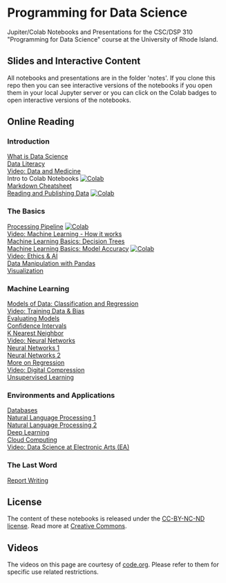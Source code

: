 # Programming for Data Science

Jupiter/Colab Notebooks and Presentations for the CSC/DSP 310 "Programming for Data Science" course at the University of Rhode Island.

## Slides and Interactive Content
All notebooks and presentations are in the folder 'notes'.
If you clone this repo then you can see interactive versions of the notebooks if you open them in your local Jupyter server or you can click on the Colab badges to open interactive versions of the notebooks.

## Online Reading

### Introduction
[What is Data Science](https://github.com/lutzhamel/ds/blob/master/notes/01-What-is-Data-Science.pdf)
<br>
[Data Literacy](https://github.com/lutzhamel/ds/blob/master/notes/02-data-literacy.pdf)
<br>
[Video: Data and Medicine](https://youtu.be/bMrDHtGHFR4)
<br>
Intro to Colab Notebooks [![Colab](https://colab.research.google.com/assets/colab-badge.svg)](https://colab.research.google.com/notebooks/intro.ipynb)
<br>
[Markdown Cheatsheet](https://github.com/adam-p/markdown-here/wiki/Markdown-Cheatsheet)
<br>
[Reading and Publishing Data](https://nbviewer.jupyter.org/github/lutzhamel/ds/blob/master/notes/03-accessing-data.ipynb)
[![Colab](https://colab.research.google.com/assets/colab-badge.svg)](https://colab.research.google.com/github/lutzhamel/ds-notes/blob/master/notes/03-accessing-data.ipynb)
<br>

### The Basics
[Processing Pipeline](https://nbviewer.jupyter.org/github/lutzhamel/ds/blob/master/notes/05-processing-pipeline.ipynb)
[![Colab](https://colab.research.google.com/assets/colab-badge.svg)](https://colab.research.google.com/github/lutzhamel/ds-notes/blob/master/notes/05-processing-pipeline.ipynb)
<br>
[Video: Machine Learning - How it works](https://youtu.be/OeU5m6vRyCk)
<br>
[Machine Learning Basics: Decision Trees](https://github.com/lutzhamel/ds/blob/master/notes/06-machine-learning-basics-1.pdf)
<br>
[Machine Learning Basics: Model Accuracy](https://nbviewer.jupyter.org/github/lutzhamel/ds/blob/master/notes/07-machine-learning-basics-2.ipynb)
[![Colab](https://colab.research.google.com/assets/colab-badge.svg)](https://colab.research.google.com/github/lutzhamel/ds-notes/blob/master/notes/07-machine-learning-basics-2.ipynb)
<br>
[Video: Ethics & AI](https://youtu.be/zNxw5gJtHLc)
<br>
[Data Manipulation with Pandas](https://nbviewer.jupyter.org/github/lutzhamel/ds/blob/master/notes/08-data-manipulation-pandas.ipynb)
<br>
[Visualization](https://nbviewer.jupyter.org/github/lutzhamel/ds/blob/master/notes/09-visualization.ipynb)
<br>

### Machine Learning
[Models of Data: Classification and Regression](https://nbviewer.jupyter.org/github/lutzhamel/ds/blob/master/notes/10-models.ipynb)<br>
[Video: Training Data & Bias](https://youtu.be/x2mRoFNm22g)<br>
[Evaluating Models](https://nbviewer.jupyter.org/github/lutzhamel/ds/blob/master/notes/11-models-2.ipynb)<br>
[Confidence Intervals](https://nbviewer.jupyter.org/github/lutzhamel/ds/blob/master/notes/12-models-3.ipynb)<br>
[K Nearest Neighbor](https://nbviewer.jupyter.org/github/lutzhamel/ds/blob/master/notes/13-KNN.ipynb)<br>
[Video: Neural Networks](https://youtu.be/JrXazCEACVo)<br>
[Neural Networks 1](https://github.com/lutzhamel/ds/blob/master/notes/14-ANN.pdf)<br>
[Neural Networks 2](https://nbviewer.jupyter.org/github/lutzhamel/ds/blob/master/notes/15-ANN-2.ipynb)<br>
[More on Regression](https://nbviewer.jupyter.org/github/lutzhamel/ds/blob/master/notes/16a-regression.ipynb)<br>
[Video: Digital Compression](https://youtu.be/By30SCp-Tsw)<br>
[Unsupervised Learning](https://nbviewer.jupyter.org/github/lutzhamel/ds/blob/master/notes/17a-unsupervised-learning.ipynb)<br>

### Environments and Applications
[Databases](https://nbviewer.jupyter.org/github/lutzhamel/ds/blob/master/notes/20-databases.ipynb)<br>
[Natural Language Processing 1](https://nbviewer.jupyter.org/github/lutzhamel/ds/blob/master/notes/18a-NLP.ipynb)<br>
[Natural Language Processing 2](https://nbviewer.jupyter.org/github/lutzhamel/ds/blob/master/notes/19a-NLP-2.ipynb)<br>
[Deep Learning](https://nbviewer.jupyter.org/github/lutzhamel/ds/blob/master/notes/22-deep-learning.ipynb)<br>
[Cloud Computing](https://nbviewer.jupyter.org/github/lutzhamel/ds/blob/master/notes/23-cloud-computing.ipynb)<br>
[Video: Data Science at Electronic Arts (EA)](https://youtu.be/tTSEFaYjV30)<br>

### The Last Word
[Report Writing](https://nbviewer.jupyter.org/github/lutzhamel/ds/blob/master/notes/24-report-writing.ipynb)<br>

## License
The content of these notebooks is released under the [CC-BY-NC-ND license](https://creativecommons.org/licenses/by-sa/4.0/). Read more at [Creative Commons](https://creativecommons.org).

## Videos
The videos on this page are courtesy of [code.org](code.org).  Please refer to them  for specific use related restrictions.
